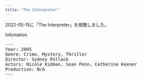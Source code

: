 ```yaml
---
title: "The Interpreter"
---
```

2022-05-15に「The Interpreter」を視聴しました。

Infomation
<pre>
---
Year: 2005
Genre: Crime, Mystery, Thriller
Director: Sydney Pollack
Actors: Nicole Kidman, Sean Penn, Catherine Keener
Production: N/A
---
</pre>